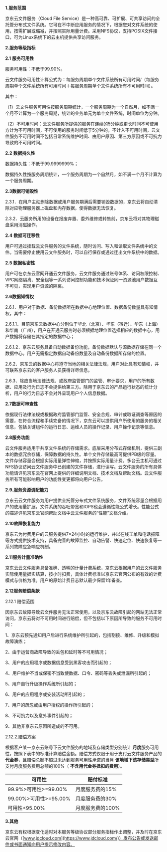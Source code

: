 **1.服务范围**

京东云文件服务（Cloud File Service）是一种高可靠、可扩展、可共享访问的全托管分布式文件系统。它可在不中断应用服务的情况下，根据您对文件系统的使用，按需扩展或缩减，并按照实际用量计费。采用NFS协议，支持POSIX文件接口，可为Linux系统下的云主机提供共享访问服务。

**2.服务等级指标**

**2.1** **服务可用性**

服务可用性：不低于99.90%。

云文件服务可用性计算公式为：每服务周期单个文件系统所有可用时间/（每服务周期单个文件系统所有可用时间＋每服务周期单个文件系统所有不可用时间）。

其中：

（1）云文件服务可用性按服务周期统计，一个服务周期为一个自然月，如不满一个月不计算为一个服务周期，统计的业务单元为单个文件系统，时间单位为分钟。

（2）不可用时间：云文件服务所提供的服务在连续的5分钟或更长时间不可使用方计为不可用时间，不可使用的服务时间低于5分钟的，不计入不可用时间，云文件服务不可用时间不包括日常系统维护时间、由用户原因、第三方原因或不可抗力导致的不可用时间。

**2.2** **数据持久性**

数据持久性：不低于99.9999999%；

数据持久性按服务周期统计，一个服务周期为一个自然月，如不满一个月不计算为一个服务周期。

**2.3数据可销毁性**

2.3.1．在用户主动删除数据或用户服务期满后需要销毁数据的，京东云将自动清除对应物理服务器上磁盘和内存数据，使得数据无法恢复。

2.3.2．云服务所用的设备在报废弃置、委外维修或转售前，京东云将对其物理磁盘采用消磁操作。

**2.4** **数据可迁移性**

用户可通过挂载云文件服务的文件系统，随时访问、写入和读取文件系统中的文件。当需要停止使用云文件服务时，可以自行保存或通过迁出文件系统中的数据。

**2.5** **数据私密性**

用户可在京东云官网开通云文件服务，云文件服务通过账号体系、访问权限控制、VPC网络隔离、安全组等一系列访问控制功能和技术保证同一资源池用户数据互不可见，实现用户资源的隔离。

**2.6数据知情权**

2.6.1．用户对于数据、备份数据所在数据中心地理位置、数据备份数量具有知情权，其中：

2.6.1.1．目前京东云数据中心分别位于华北（北京）、华东（宿迁）、华东（上海）和华南（广州），用户在开通云服务时必须根据地理位置选择相应的数据中心，用户数据将存储在其指定的数据中心；

2.6.1.2．京东云服务具备自动数据备份功能，备份数据默认与源数据存储在同一个数据中心。用户无需指定数据自动备份数量及自动备份数据所存储的位置。

2.6.2．京东云的数据中心将遵守当地的相关法律法规，用户对此具有知情权，并可联系京东云的客户服务人员获得详尽信息。

2.6.3．除应当地法律法规、或政府监管部门的监管、审计要求，用户的所有数据、应用及行为日志不会提供给第三方。除用于京东云的产品运行状态的统计分析，用户的行为日志不会对外呈现用户个人信息数据。

**2.7数据可审查性**

依据现行法律法规或根据政府监管部门监管、安全合规、审计或取证调查等原因的需要，在符合流程和手续完备的情况下，京东云可以提供用户所使用的服务的相关信息，包括关键组件的运行日志、运维人员的操作记录、用户操作记录等信息。

**2.8服务功能**

云文件服务适用于共享文件系统的存储需求。底层采用分布式存储机制，提供三副本的数据冗余存储，保障数据的持久性。单个文件存储最高可提供PB级的容量。文件存储容量会根据实际用量弹性伸缩，并按照实际用量计费。多台云主机可通过NFS协议访问云文件服务中已创建的文件存储，进行读写。云文件服务的所有具体功能请详见京东云在官网上提供的详细说明文档、技术文档及帮助文档。云文件服务所有可能影响用户的功能性变更都将向用户公告。

**2.9.服务资源调配能力**

京东云云文件服务为用户提供全托管分布式文件系统服务，文件系统容量会根据用户的使用量扩展，文件系统的吞吐带宽和IOPS也会遵循性能公式增长。性能公式的描述详见京东云官网帮助文档中云文件服务的“性能”文档介绍。

**2.10故障恢复能力**

京东云为付费用户的云服务提供7×24小时的运行维护，并以在线工单和电话报障等方式提供技术支持，具备完善的故障监控、自动告警、快速定位、快速恢复等一系列故障应急响应机制。

**2.11服务计量准确性**

京东云云文件服务具备准确、透明的计量计费系统，京东云根据用户的云文件服务实际使用量据实结算，按小时扣费，具体计费标准以京东云官网公布的有效的计费模式与价格为准。用户的原始计费日志默认最少保留1年备查。

**2.12服务赔偿条款**

2.12.1 赔偿范围

因京东云故障导致云文件服务无法正常使用，以及京东云故障引起的网站无法正常访问，京东云将对不可用时间进行赔偿，但不包括以下原因所导致的服务不可用时间：

1、京东云预先通知用户后进行系统维护所引起的，包括割接、维修、升级和模拟故障演练；

2、由于运营商故障导致的丢包和延时等不可用情况；

3、用户的应用程序或数据信息受到黑客攻击而引起的；

4、用户维护不当或保密不当致使数据、口令、密码等丢失或泄漏所引起的；

5、用户自行升级操作系统所引起的；

6、用户的应用程序或安装活动所引起的；

7、用户的疏忽或由用户授权的操作所引起的；

8、不可抗力以及意外事件引起的；

9、其他非京东云原因所造成的不可用。

2.12.2.赔偿方案

根据客户某一京东云账号下云文件服务的地域及存储类型分别统计 **月度**服务可用性，按照下表中的标准计算赔偿金额。赔偿方式仅限于用于支付云文件服务产品的 **代金券**，且赔偿总额不超过未达到服务可用性承诺的当月 **该地域下该存储类型**所支付月度服务费用总额的100%（ **不含用代金券抵扣的费用**）。

| **可用性**            | **赔付标准**     |
| --------------------- | ---------------- |
| 99.9%>可用性>=99.00%  | 月度服务费的15%  |
| 99.00%>可用性>=95.00% | 月度服务费的30%  |
| 可用性<95.00%         | 月度服务费的100% |

 

**3.其他**

京东云有权根据变化适时对本服务等级协议部分服务指标作出调整，并及时在京东云官网（[www.jdcloud.com](https://www.jdcloud.com/)）发布公告或发送邮件或书面通知向用户提示修改内容。

 
